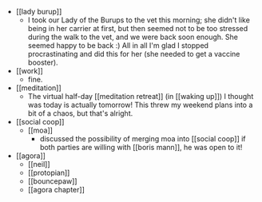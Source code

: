 - [[lady burup]]
  - I took our Lady of the Burups to the vet this morning; she didn't like being in her carrier at first, but then seemed not to be too stressed during the walk to the vet, and we were back soon enough. She seemed happy to be back :) All in all I'm glad I stopped procrastinating and did this for her (she needed to get a vaccine booster).
- [[work]]
  - fine.
- [[meditation]]
  - The virtual half-day [[meditation retreat]] (in [[waking up]]) I thought was today is actually tomorrow! This threw my weekend plans into a bit of a chaos, but that's alright.
- [[social coop]]
  - [[moa]]
    - discussed the possibility of merging moa into [[social coop]] if both parties are willing with [[boris mann]], he was open to it!
- [[agora]]
  - [[neil]]
  - [[protopian]]
  - [[bouncepaw]]
  - [[agora chapter]]

